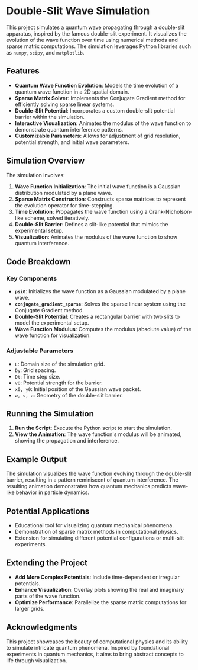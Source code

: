 # Double-Slit Wave Simulation

This project simulates a quantum wave propagating through a double-slit apparatus, inspired by the famous double-slit experiment. It visualizes the evolution of the wave function over time using numerical methods and sparse matrix computations. The simulation leverages Python libraries such as `numpy`, `scipy`, and `matplotlib`.

## Features

- **Quantum Wave Function Evolution**: Models the time evolution of a quantum wave function in a 2D spatial domain.
- **Sparse Matrix Solver**: Implements the Conjugate Gradient method for efficiently solving sparse linear systems.
- **Double-Slit Potential**: Incorporates a custom double-slit potential barrier within the simulation.
- **Interactive Visualization**: Animates the modulus of the wave function to demonstrate quantum interference patterns.
- **Customizable Parameters**: Allows for adjustment of grid resolution, potential strength, and initial wave parameters.

## Simulation Overview

The simulation involves:

1. **Wave Function Initialization**: The initial wave function is a Gaussian distribution modulated by a plane wave.
2. **Sparse Matrix Construction**: Constructs sparse matrices to represent the evolution operator for time-stepping.
3. **Time Evolution**: Propagates the wave function using a Crank-Nicholson-like scheme, solved iteratively.
4. **Double-Slit Barrier**: Defines a slit-like potential that mimics the experimental setup.
5. **Visualization**: Animates the modulus of the wave function to show quantum interference.

## Code Breakdown

### Key Components

- **`psi0`**: Initializes the wave function as a Gaussian modulated by a plane wave.
- **`conjugate_gradient_sparse`**: Solves the sparse linear system using the Conjugate Gradient method.
- **Double-Slit Potential**: Creates a rectangular barrier with two slits to model the experimental setup.
- **Wave Function Modulus**: Computes the modulus (absolute value) of the wave function for visualization.

### Adjustable Parameters

- `L`: Domain size of the simulation grid.
- `Dy`: Grid spacing.
- `Dt`: Time step size.
- `v0`: Potential strength for the barrier.
- `x0, y0`: Initial position of the Gaussian wave packet.
- `w, s, a`: Geometry of the double-slit barrier.

## Running the Simulation

1. **Run the Script**: Execute the Python script to start the simulation.
2. **View the Animation**: The wave function's modulus will be animated, showing the propagation and interference.

## Example Output

The simulation visualizes the wave function evolving through the double-slit barrier, resulting in a pattern reminiscent of quantum interference. The resulting animation demonstrates how quantum mechanics predicts wave-like behavior in particle dynamics.

## Potential Applications

- Educational tool for visualizing quantum mechanical phenomena.
- Demonstration of sparse matrix methods in computational physics.
- Extension for simulating different potential configurations or multi-slit experiments.

## Extending the Project

- **Add More Complex Potentials**: Include time-dependent or irregular potentials.
- **Enhance Visualization**: Overlay plots showing the real and imaginary parts of the wave function.
- **Optimize Performance**: Parallelize the sparse matrix computations for larger grids.

## Acknowledgments

This project showcases the beauty of computational physics and its ability to simulate intricate quantum phenomena. Inspired by foundational experiments in quantum mechanics, it aims to bring abstract concepts to life through visualization.
